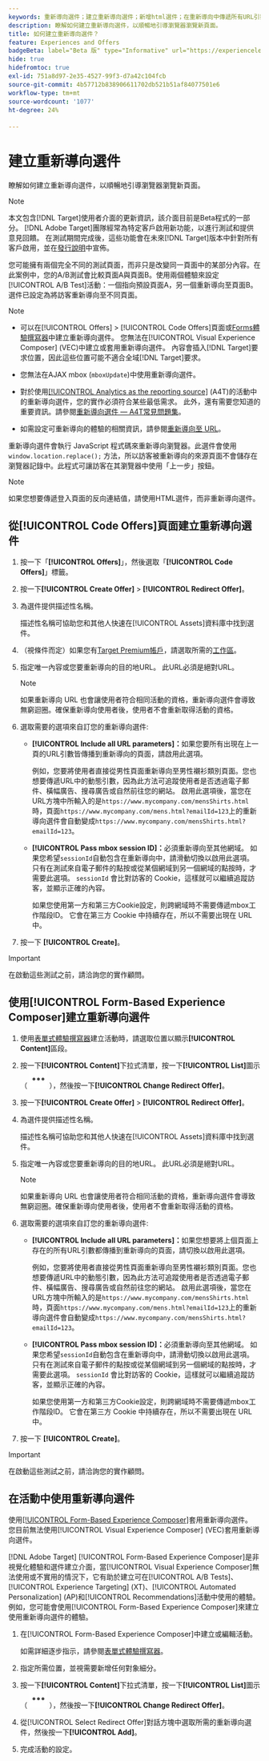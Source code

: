 ```yaml
---
keywords: 重新導向選件；建立重新導向選件；新增html選件；在重新導向中傳遞所有URL引數
description: 瞭解如何建立重新導向選件，以順暢地引導瀏覽器瀏覽新頁面。
title: 如何建立重新導向選件？
feature: Experiences and Offers
badgeBeta: label="Beta 版" type="Informative" url="https://experienceleague.adobe.com/docs/target/using/introduction/intro.html#beta newtab=true" tooltip=" [!DNL Adobe Target] 有哪些 Beta 版功能。"
hide: true
hidefromtoc: true
exl-id: 751a8d97-2e35-4527-99f3-d7a42c104fcb
source-git-commit: 4b57712b838906611702db521b51af84077501e6
workflow-type: tm+mt
source-wordcount: '1077'
ht-degree: 24%

---
```


# 建立重新導向選件

瞭解如何建立重新導向選件，以順暢地引導瀏覽器瀏覽新頁面。

>[!NOTE]
>
>本文包含[!DNL Target]使用者介面的更新資訊，該介面目前是Beta程式的一部分。 [!DNL Adobe Target]團隊經常為特定客戶啟用新功能，以進行測試和提供意見回饋。 在測試期間完成後，這些功能會在未來[!DNL Target]版本中針對所有客戶啟用，並在[發行說明](/help/main/r-release-notes/release-notes.md)中宣佈。

您可能擁有兩個完全不同的測試頁面，而非只是改變同一頁面中的某部分內容。在此案例中，您的A/B測試會比較頁面A與頁面B。使用兩個體驗來設定[!UICONTROL A/B Test]活動：一個指向預設頁面A，另一個重新導向至頁面B。選件已設定為將訪客重新導向至不同頁面。

>[!NOTE]
>
> * 可以在[!UICONTROL Offers] > [!UICONTROL Code Offers]頁面或[Forms體驗撰寫器](/help/main/c-experiences/form-experience-composer.md)中建立重新導向選件。 您無法在[!UICONTROL Visual Experience Composer] (VEC)中建立或套用重新導向選件。 內容會插入[!DNL Target]要求位置，因此這些位置可能不適合全域[!DNL Target]要求。
>
>* 您無法在AJAX mbox (`mboxUpdate`)中使用重新導向選件。
>
>* 對於使用[[!UICONTROL Analytics as the reporting source]](/help/main/c-integrating-target-with-mac/a4t/a4t.md) (A4T)的活動中的重新導向選件，您的實作必須符合某些最低需求。 此外，還有需要您知道的重要資訊。請參閱[重新導向選件 — A4T常見問題集](/help/main/c-integrating-target-with-mac/a4t/r-a4t-faq/a4t-faq-redirect-offers.md#concept_21BF213F10E1414A9DCD4A98AF207905)。
>
>* 如需設定可重新導向的體驗的相關資訊，請參閱[重新導向至 URL](/help/main/c-experiences/c-visual-experience-composer/redirect-offer.md#task_9578678D42784F5EB9638F8AC8C911FA)。

重新導向選件會執行 JavaScript 程式碼來重新導向瀏覽器。此選件會使用 `window.location.replace();` 方法，所以訪客被重新導向的來源頁面不會儲存在瀏覽器記錄中。此程式可讓訪客在其瀏覽器中使用「上一步」按鈕。

>[!NOTE]
>
>如果您想要傳遞登入頁面的反向連結值，請使用HTML選件，而非重新導向選件。

## 從[!UICONTROL Code Offers]頁面建立重新導向選件

1. 按一下「**[!UICONTROL Offers]**」，然後選取「**[!UICONTROL Code Offers]**」標籤。
1. 按一下&#x200B;**[!UICONTROL Create Offer]** > **[!UICONTROL Redirect Offer]**。
1. 為選件提供描述性名稱。

   描述性名稱可協助您和其他人快速在[!UICONTROL Assets]資料庫中找到選件。

1. （視條件而定）如果您有[Target Premium帳戶](/help/main/c-intro/intro.md#premium)，請選取所需的[工作區](/help/main/administrating-target/c-user-management/property-channel/properties-overview.md##section_B82EB409B67C4D9D9D20CE30E48DB1DC)。

1. 指定唯一內容或您要重新導向的目的地URL。 此URL必須是絕對URL。

   >[!NOTE]
   >
   >如果重新導向 URL 也會讓使用者符合相同活動的資格，重新導向選件會導致無窮迴圈。確保重新導向使用者後，使用者不會重新取得活動的資格。

1. 選取需要的選項來自訂您的重新導向選件:

   * **[!UICONTROL Include all URL parameters]：**&#x200B;如果您要所有出現在上一頁的URL引數皆傳播到重新導向的頁面，請啟用此選項。

     例如，您要將使用者直接從男性頁面重新導向至男性襯衫類別頁面。您也想要傳遞URL中的動態引數，因為此方法可追蹤使用者是否透過電子郵件、橫幅廣告、搜尋廣告或自然前往您的網站。 啟用此選項後，當您在URL方塊中所輸入的是`https://www.mycompany.com/mensShirts.html`時，頁面`https://www.mycompany.com/mens.html?emailId=123`上的重新導向選件會自動變成`https://www.mycompany.com/mensShirts.html?emailId=123`。

   * **[!UICONTROL Pass mbox session ID]：**&#x200B;必須重新導向至其他網域。 如果您希望`sessionId`自動包含在重新導向中，請滑動切換以啟用此選項。 只有在測試來自電子郵件的點按或從某個網域到另一個網域的點按時，才需要此選項。 `sessionId` 會比對訪客的 Cookie，這樣就可以繼續追蹤訪客，並顯示正確的內容。

     如果您使用第一方和第三方Cookie設定，則跨網域時不需要傳遞mbox工作階段ID。 它會在第三方 Cookie 中持續存在，所以不需要出現在 URL 中。

1. 按一下 **[!UICONTROL Create]**。

>[!IMPORTANT]
>
>在啟動這些測試之前，請洽詢您的實作顧問。

## 使用[!UICONTROL Form-Based Experience Composer]建立重新導向選件

1. 使用[表單式體驗撰寫器](/help/main/c-experiences/form-experience-composer.md)建立活動時，請選取位置以顯示&#x200B;**[!UICONTROL Content]**&#x200B;區段。
1. 按一下&#x200B;**[!UICONTROL Content]**&#x200B;下拉式清單，按一下&#x200B;**[!UICONTROL List]**&#x200B;圖示（ ![清單](/help/main/assets/icons/MoreSmallList.svg) ），然後按一下&#x200B;**[!UICONTROL Change Redirect Offer]**。
1. 按一下&#x200B;**[!UICONTROL Create Offer]** > **[!UICONTROL Redirect Offer]**。
1. 為選件提供描述性名稱。

   描述性名稱可協助您和其他人快速在[!UICONTROL Assets]資料庫中找到選件。

1. 指定唯一內容或您要重新導向的目的地URL。 此URL必須是絕對URL。

   >[!NOTE]
   >
   >如果重新導向 URL 也會讓使用者符合相同活動的資格，重新導向選件會導致無窮迴圈。確保重新導向使用者後，使用者不會重新取得活動的資格。

1. 選取需要的選項來自訂您的重新導向選件:

   * **[!UICONTROL Include all URL parameters]：**&#x200B;如果您想要將上個頁面上存在的所有URL引數都傳播到重新導向的頁面，請切換以啟用此選項。

     例如，您要將使用者直接從男性頁面重新導向至男性襯衫類別頁面。您也想要傳遞URL中的動態引數，因為此方法可追蹤使用者是否透過電子郵件、橫幅廣告、搜尋廣告或自然前往您的網站。 啟用此選項後，當您在URL方塊中所輸入的是`https://www.mycompany.com/mensShirts.html`時，頁面`https://www.mycompany.com/mens.html?emailId=123`上的重新導向選件會自動變成`https://www.mycompany.com/mensShirts.html?emailId=123`。

   * **[!UICONTROL Pass mbox session ID]：**&#x200B;必須重新導向至其他網域。 如果您希望`sessionId`自動包含在重新導向中，請滑動切換以啟用此選項。 只有在測試來自電子郵件的點按或從某個網域到另一個網域的點按時，才需要此選項。 `sessionId` 會比對訪客的 Cookie，這樣就可以繼續追蹤訪客，並顯示正確的內容。

     如果您使用第一方和第三方Cookie設定，則跨網域時不需要傳遞mbox工作階段ID。 它會在第三方 Cookie 中持續存在，所以不需要出現在 URL 中。

1. 按一下 **[!UICONTROL Create]**。

>[!IMPORTANT]
>
>在啟動這些測試之前，請洽詢您的實作顧問。

## 在活動中使用重新導向選件

使用[[!UICONTROL Form-Based Experience Composer]](/help/main/c-experiences/form-experience-composer.md)套用重新導向選件。 您目前無法使用[!UICONTROL Visual Experience Composer] (VEC)套用重新導向選件。

[!DNL Adobe Target] [!UICONTROL Form-Based Experience Composer]是非視覺化體驗和選件建立介面，當[!UICONTROL Visual Experience Composer]無法使用或不實用的情況下，它有助於建立可在[!UICONTROL A/B Tests]、[!UICONTROL Experience Targeting] (XT)、[!UICONTROL Automated Personalization] (AP)和[!UICONTROL Recommendations]活動中使用的體驗。 例如，您可能會使用[!UICONTROL Form-Based Experience Composer]來建立使用重新導向選件的體驗。

1. 在[!UICONTROL Form-Based Experience Composer]中建立或編輯活動。

   如需詳細逐步指示，請參閱[表單式體驗撰寫器](/help/main/c-experiences/form-experience-composer.md)。

1. 指定所需位置，並視需要新增任何對象細分。

1. 按一下&#x200B;**[!UICONTROL Content]**&#x200B;下拉式清單，按一下&#x200B;**[!UICONTROL List]**&#x200B;圖示（ ![清單](/help/main/assets/icons/MoreSmallList.svg) ），然後按一下&#x200B;**[!UICONTROL Change Redirect Offer]**。
1. 從[!UICONTROL Select Redirect Offer]對話方塊中選取所需的重新導向選件，然後按一下&#x200B;**[!UICONTROL Add]**。
1. 完成活動的設定。
